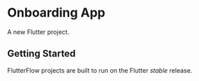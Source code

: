 # Onboarding App

A new Flutter project.

## Getting Started

FlutterFlow projects are built to run on the Flutter _stable_ release.
